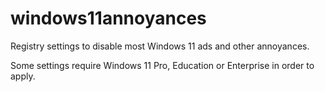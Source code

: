 # windows11annoyances
Registry settings to disable most Windows 11 ads and other annoyances.  

Some settings require Windows 11 Pro, Education or Enterprise in order to apply.
